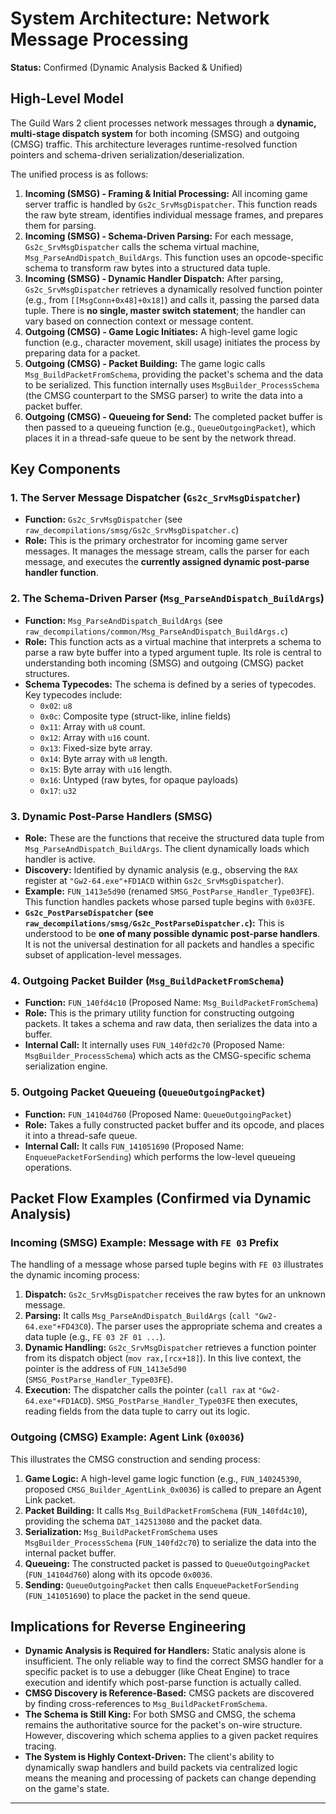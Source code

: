 # System Architecture: Network Message Processing

**Status:** Confirmed (Dynamic Analysis Backed & Unified)

## High-Level Model

The Guild Wars 2 client processes network messages through a **dynamic, multi-stage dispatch system** for both incoming (SMSG) and outgoing (CMSG) traffic. This architecture leverages runtime-resolved function pointers and schema-driven serialization/deserialization.

The unified process is as follows:

1.  **Incoming (SMSG) - Framing & Initial Processing:** All incoming game server traffic is handled by `Gs2c_SrvMsgDispatcher`. This function reads the raw byte stream, identifies individual message frames, and prepares them for parsing.
2.  **Incoming (SMSG) - Schema-Driven Parsing:** For each message, `Gs2c_SrvMsgDispatcher` calls the schema virtual machine, `Msg_ParseAndDispatch_BuildArgs`. This function uses an opcode-specific schema to transform raw bytes into a structured data tuple.
3.  **Incoming (SMSG) - Dynamic Handler Dispatch:** After parsing, `Gs2c_SrvMsgDispatcher` retrieves a dynamically resolved function pointer (e.g., from `[[MsgConn+0x48]+0x18]`) and calls it, passing the parsed data tuple. There is **no single, master switch statement**; the handler can vary based on connection context or message content.
4.  **Outgoing (CMSG) - Game Logic Initiates:** A high-level game logic function (e.g., character movement, skill usage) initiates the process by preparing data for a packet.
5.  **Outgoing (CMSG) - Packet Building:** The game logic calls `Msg_BuildPacketFromSchema`, providing the packet's schema and the data to be serialized. This function internally uses `MsgBuilder_ProcessSchema` (the CMSG counterpart to the SMSG parser) to write the data into a packet buffer.
6.  **Outgoing (CMSG) - Queueing for Send:** The completed packet buffer is then passed to a queueing function (e.g., `QueueOutgoingPacket`), which places it in a thread-safe queue to be sent by the network thread.

## Key Components

### 1. The Server Message Dispatcher (`Gs2c_SrvMsgDispatcher`)

*   **Function:** `Gs2c_SrvMsgDispatcher` (see `raw_decompilations/smsg/Gs2c_SrvMsgDispatcher.c`)
*   **Role:** This is the primary orchestrator for incoming game server messages. It manages the message stream, calls the parser for each message, and executes the **currently assigned dynamic post-parse handler function**.

### 2. The Schema-Driven Parser (`Msg_ParseAndDispatch_BuildArgs`)

*   **Function:** `Msg_ParseAndDispatch_BuildArgs` (see `raw_decompilations/common/Msg_ParseAndDispatch_BuildArgs.c`)
*   **Role:** This function acts as a virtual machine that interprets a schema to parse a raw byte buffer into a typed argument tuple. Its role is central to understanding both incoming (SMSG) and outgoing (CMSG) packet structures.
*   **Schema Typecodes:** The schema is defined by a series of typecodes. Key typecodes include:
    *   `0x02`: `u8`
    *   `0x0c`: Composite type (struct-like, inline fields)
    *   `0x11`: Array with `u8` count.
    *   `0x12`: Array with `u16` count.
    *   `0x13`: Fixed-size byte array.
    *   `0x14`: Byte array with `u8` length.
    *   `0x15`: Byte array with `u16` length.
    *   `0x16`: Untyped (raw bytes, for opaque payloads)
    *   `0x17`: `u32`

### 3. Dynamic Post-Parse Handlers (SMSG)

*   **Role:** These are the functions that receive the structured data tuple from `Msg_ParseAndDispatch_BuildArgs`. The client dynamically loads which handler is active.
*   **Discovery:** Identified by dynamic analysis (e.g., observing the `RAX` register at `"Gw2-64.exe"+FD1ACD` within `Gs2c_SrvMsgDispatcher`).
*   **Example:** `FUN_1413e5d90` (renamed `SMSG_PostParse_Handler_Type03FE`). This function handles packets whose parsed tuple begins with `0x03FE`.
*   **`Gs2c_PostParseDispatcher` (see `raw_decompilations/smsg/Gs2c_PostParseDispatcher.c`):** This is understood to be **one of many possible dynamic post-parse handlers**. It is not the universal destination for all packets and handles a specific subset of application-level messages.

### 4. Outgoing Packet Builder (`Msg_BuildPacketFromSchema`)

*   **Function:** `FUN_140fd4c10` (Proposed Name: `Msg_BuildPacketFromSchema`)
*   **Role:** This is the primary utility function for constructing outgoing packets. It takes a schema and raw data, then serializes the data into a buffer.
*   **Internal Call:** It internally uses `FUN_140fd2c70` (Proposed Name: `MsgBuilder_ProcessSchema`) which acts as the CMSG-specific schema serialization engine.

### 5. Outgoing Packet Queueing (`QueueOutgoingPacket`)

*   **Function:** `FUN_14104d760` (Proposed Name: `QueueOutgoingPacket`)
*   **Role:** Takes a fully constructed packet buffer and its opcode, and places it into a thread-safe queue.
*   **Internal Call:** It calls `FUN_141051690` (Proposed Name: `EnqueuePacketForSending`) which performs the low-level queueing operations.

## Packet Flow Examples (Confirmed via Dynamic Analysis)

### Incoming (SMSG) Example: Message with `FE 03` Prefix

The handling of a message whose parsed tuple begins with `FE 03` illustrates the dynamic incoming process:

1.  **Dispatch:** `Gs2c_SrvMsgDispatcher` receives the raw bytes for an unknown message.
2.  **Parsing:** It calls `Msg_ParseAndDispatch_BuildArgs` (`call "Gw2-64.exe"+FD43C0`). The parser uses the appropriate schema and creates a data tuple (e.g., `FE 03 2F 01 ...`).
3.  **Dynamic Handling:** `Gs2c_SrvMsgDispatcher` retrieves a function pointer from its dispatch object (`mov rax,[rcx+18]`). In this live context, the pointer is the address of `FUN_1413e5d90` (`SMSG_PostParse_Handler_Type03FE`).
4.  **Execution:** The dispatcher calls the pointer (`call rax` at `"Gw2-64.exe"+FD1ACD`). `SMSG_PostParse_Handler_Type03FE` then executes, reading fields from the data tuple to carry out its logic.

### Outgoing (CMSG) Example: Agent Link (`0x0036`)

This illustrates the CMSG construction and sending process:

1.  **Game Logic:** A high-level game logic function (e.g., `FUN_140245390`, proposed `CMSG_Builder_AgentLink_0x0036`) is called to prepare an Agent Link packet.
2.  **Packet Building:** It calls `Msg_BuildPacketFromSchema` (`FUN_140fd4c10`), providing the schema `DAT_142513080` and the packet data.
3.  **Serialization:** `Msg_BuildPacketFromSchema` uses `MsgBuilder_ProcessSchema` (`FUN_140fd2c70`) to serialize the data into the internal packet buffer.
4.  **Queueing:** The constructed packet is passed to `QueueOutgoingPacket` (`FUN_14104d760`) along with its opcode `0x0036`.
5.  **Sending:** `QueueOutgoingPacket` then calls `EnqueuePacketForSending` (`FUN_141051690`) to place the packet in the send queue.

## Implications for Reverse Engineering

*   **Dynamic Analysis is Required for Handlers:** Static analysis alone is insufficient. The only reliable way to find the correct SMSG handler for a specific packet is to use a debugger (like Cheat Engine) to trace execution and identify which post-parse function is actually called.
*   **CMSG Discovery is Reference-Based:** CMSG packets are discovered by finding cross-references to `Msg_BuildPacketFromSchema`.
*   **The Schema is Still King:** For both SMSG and CMSG, the schema remains the authoritative source for the packet's on-wire structure. However, discovering which schema applies to a given packet requires tracing.
*   **The System is Highly Context-Driven:** The client's ability to dynamically swap handlers and build packets via centralized logic means the meaning and processing of packets can change depending on the game's state.

---
